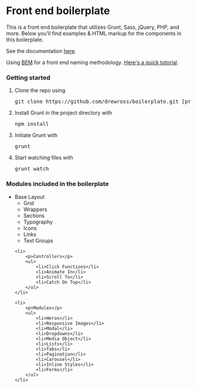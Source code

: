 <h1>Front end boilerplate</h1>
<p>This is a front end boilerplate that utilizes Grunt, Sass, jQuery, PHP, and more. Below you'll find examples &amp; HTML markup for the components in this boilerplate.</p>

<p>See the documentation <a href="http://www.gramophone.roztocki.com/" target="_blank">here</a>.

<p>Using <a href="https://en.bem.info/method/definitions/" target="_blank">BEM</a> for a front end naming methodology. <a href="http://csswizardry.com/2013/01/mindbemding-getting-your-head-round-bem-syntax/" target="_blank">Here's a quick tutorial</a>.


<h3>Getting started</h3>
<ol>
	<li>Clone the repo using <pre>git clone https://github.com/drewross/boilerplate.git [project directory]</pre></li>
	<li>Install Grunt in the project directory with <pre>npm install</pre></li>
	<li>Initiate Grunt with <pre>grunt</pre></li>
	<li>Start watching files with <pre>grunt watch</pre></li>
</ol>

<h3>Modules included in the boilerplate</h3>
<ul>
	<li>
    	Base Layout
        <ul>
            <li>Grid</li>
            <li>Wrappers</li>
            <li>Sections</li>
            <li>Typography</li>
            <li>Icons</li>
            <li>Links</li>
            <li>Text Groups</li>
        </ul>
     </li>

    <li>
        <p>Controllers</p>
        <ul>
            <li>Click Functions</li>
            <li>Animate In</li>
            <li>Scroll To</li>
            <li>Catch On Top</li>
        </ul>
    </li>

    <li>
        <p>Modules</p>
        <ul>
            <li>Heros</li>
            <li>Responsive Images</li>
            <li>Modal</li>
            <li>Dropdowns</li>
            <li>Media Object</li>
            <li>Lists</li>
            <li>Tabs</li>
            <li>Pagination</li>
            <li>Carousel</li>
            <li>Inline Styles</li>
            <li>Forms</li>
        </ul>
    </li>
</ul>
